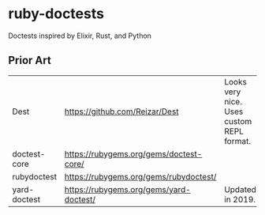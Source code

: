 # ruby-doctests
Doctests inspired by Elixir, Rust, and Python

## Prior Art

|    |    |    |
|----|----|----|
|Dest        |https://github.com/Reizar/Dest             |Looks very nice. Uses custom REPL format.|
|doctest-core|https://rubygems.org/gems/doctest-core/    |                                         |
|rubydoctest |https://rubygems.org/gems/rubydoctest/     |                                         |
|yard-doctest|https://rubygems.org/gems/yard-doctest/    |Updated in 2019.                         |

